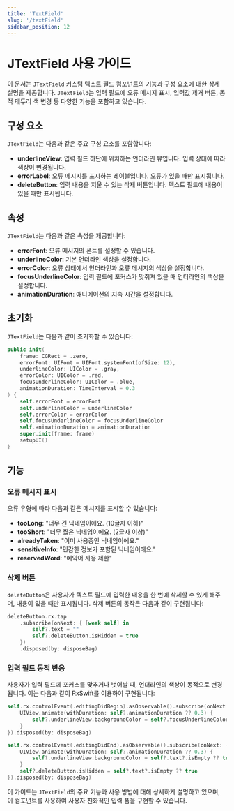 ```yaml
---
title: 'TextField'
slug: '/textField'
sidebar_position: 12
---
```


# JTextField 사용 가이드

이 문서는 `JTextField` 커스텀 텍스트 필드 컴포넌트의 기능과 구성 요소에 대한 상세 설명을 제공합니다. `JTextField`는 입력 필드에 오류 메시지 표시, 입력값 제거 버튼, 동적 테두리 색 변경 등 다양한 기능을 포함하고 있습니다.

## 구성 요소

`JTextField`는 다음과 같은 주요 구성 요소를 포함합니다:

- **underlineView**: 입력 필드 하단에 위치하는 언더라인 뷰입니다. 입력 상태에 따라 색상이 변경됩니다.
- **errorLabel**: 오류 메시지를 표시하는 레이블입니다. 오류가 있을 때만 표시됩니다.
- **deleteButton**: 입력 내용을 지울 수 있는 삭제 버튼입니다. 텍스트 필드에 내용이 있을 때만 표시됩니다.

## 속성

`JTextField`는 다음과 같은 속성을 제공합니다:

- **errorFont**: 오류 메시지의 폰트를 설정할 수 있습니다.
- **underlineColor**: 기본 언더라인 색상을 설정합니다.
- **errorColor**: 오류 상태에서 언더라인과 오류 메시지의 색상을 설정합니다.
- **focusUnderlineColor**: 입력 필드에 포커스가 맞춰져 있을 때 언더라인의 색상을 설정합니다.
- **animationDuration**: 애니메이션의 지속 시간을 설정합니다.

## 초기화

`JTextField`는 다음과 같이 초기화할 수 있습니다:

```swift
public init(
    frame: CGRect = .zero,
    errorFont: UIFont = UIFont.systemFont(ofSize: 12),
    underlineColor: UIColor = .gray,
    errorColor: UIColor = .red,
    focusUnderlineColor: UIColor = .blue,
    animationDuration: TimeInterval = 0.3
) {
    self.errorFont = errorFont
    self.underlineColor = underlineColor
    self.errorColor = errorColor
    self.focusUnderlineColor = focusUnderlineColor
    self.animationDuration = animationDuration
    super.init(frame: frame)
    setupUI()
}

```

## 기능

### 오류 메시지 표시

오류 유형에 따라 다음과 같은 메시지를 표시할 수 있습니다:

- **tooLong**: "너무 긴 닉네임이에요. (10글자 이하)"
- **tooShort**: "너무 짧은 닉네임이에요. (2글자 이상)"
- **alreadyTaken**: "이미 사용중인 닉네임이에요."
- **sensitiveInfo**: "민감한 정보가 포함된 닉네임이에요."
- **reservedWord**: "예약어 사용 제한"

### 삭제 버튼

`deleteButton`은 사용자가 텍스트 필드에 입력한 내용을 한 번에 삭제할 수 있게 해주며, 내용이 있을 때만 표시됩니다. 삭제 버튼의 동작은 다음과 같이 구현됩니다:

```swift
deleteButton.rx.tap
    .subscribe(onNext: { [weak self] in
        self?.text = ""
        self?.deleteButton.isHidden = true
    })
    .disposed(by: disposeBag)

```

### 입력 필드 동적 반응

사용자가 입력 필드에 포커스를 맞추거나 벗어날 때, 언더라인의 색상이 동적으로 변경됩니다. 이는 다음과 같이 RxSwift를 이용하여 구현됩니다:

```swift
self.rx.controlEvent(.editingDidBegin).asObservable().subscribe(onNext: { [weak self] _ in
    UIView.animate(withDuration: self?.animationDuration ?? 0.3) {
        self?.underlineView.backgroundColor = self?.focusUnderlineColor
    }
}).disposed(by: disposeBag)

self.rx.controlEvent(.editingDidEnd).asObservable().subscribe(onNext: { [weak self] _ in
    UIView.animate(withDuration: self?.animationDuration ?? 0.3) {
        self?.underlineView.backgroundColor = self?.text?.isEmpty ?? true ? self?.underlineColor : self?.focusUnderlineColor
    }
    self?.deleteButton.isHidden = self?.text?.isEmpty ?? true
}).disposed(by: disposeBag)

```

이 가이드는 `JTextField`의 주요 기능과 사용 방법에 대해 상세하게 설명하고 있으며, 이 컴포넌트를 사용하여 사용자 친화적인 입력 폼을 구현할 수 있습니다.